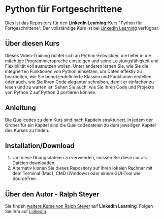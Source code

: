 # Python für Fortgeschrittene
Dies ist das Repository für den **LinkedIn Learning**-Kurs "Python für Fortgeschrittene". Der vollständige Kurs ist bei [LinkedIn Learning](https://de.linkedin.com/learning/python-fur-fortgeschrittene) verfügbar.

## Über diesen Kurs
Dieses Video-Training richtet sich an Python-Entwickler, die tiefer in die mächtige Programmiersprache einsteigen und seine Leistungsfähigkeit und Flexibilität voll ausnutzen wollen. Unter anderen lernen Sie, wie Sie die integrierten Funktionen von Python einsetzen, um Daten effektiv zu bearbeiten, wie Sie benutzerdefinierte Klassen und Funktionen erstellen oder auch, wie Sie Ihren Code eleganter schreiben, damit er einfacher zu lesen und zu warten ist. Sehen Sie auch, wie Sie Ihren Code und Projekte von Python 2 auf Python 3 portieren können.

## Anleitung
Die Quellcodes zu dem Kurs sind nach Kapiteln strukturiert. In jedem der Ordner für ein Kapitel sind die Quellcodedateien zu dem jeweiligen Kapitel des Kurses zu finden.


## Installation/Download
1. Um diese Übungsdateien zu verwenden, müssen Sie diese nur als Dateien downloaden.
2. Alternativ klonen Sie dieses Repository auf Ihren lokalen Rechner mit dem Terminal (Mac), CMD (Windows) oder einem GUI-Tool wie SourceTree.

## Über den Autor - Ralph Steyer
Sie finden [weitere Kurse von Ralph Steyer](https://www.linkedin.com/learning/instructors/ralph-steyer) auf **LinkedIn Learning**. Folgen Sie ihm auf [LinkedIn](https://www.linkedin.com/in/ralph-steyer-a69781/?trk=lil_instructor). 
